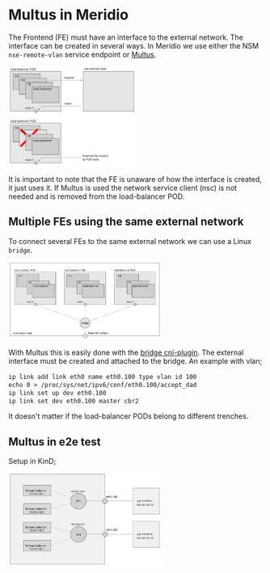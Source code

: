 # Multus in Meridio

The Frontend (FE) must have an interface to the external network. The
interface can be created in several ways. In Meridio we use either the
NSM `nse-remote-vlan` service endpoint or [Multus](
https://github.com/k8snetworkplumbingwg/multus-cni).

<img src="resources/multus-interface.svg" width="50%" />

It is important to note that the FE is unaware of how the interface is
created, it just uses it. If Multus is used the network
service client (nsc) is not needed and is removed from the
load-balancer POD.



## Multiple FEs using the same external network

To connect several FEs to the same external network we can use a Linux
`bridge`.

<img src="resources/multus-bridge.svg" width="60%" />

With Multus this is easily done with the [bridge cni-plugin](
https://www.cni.dev/plugins/current/main/bridge/). The external
interface must be created and attached to the bridge. An example with vlan;

```
ip link add link eth0 name eth0.100 type vlan id 100
echo 0 > /proc/sys/net/ipv6/conf/eth0.100/accept_dad
ip link set up dev eth0.100
ip link set dev eth0.100 master cbr2
```

It doesn't matter if the load-balancer PODs belong to different trenches.


## Multus in e2e test

Setup in KinD;

<img src="resources/multus-kind.svg" width="60%" />

